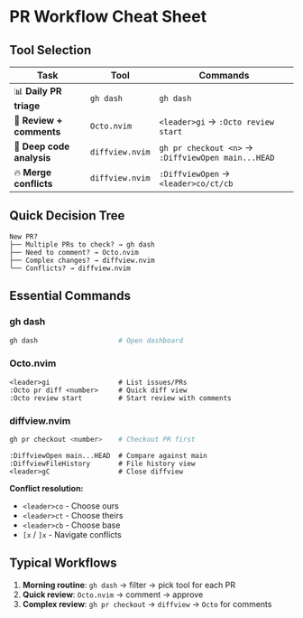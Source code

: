 # PR Workflow Cheat Sheet

## Tool Selection

| Task | Tool | Commands |
|------|------|----------|
| 📊 **Daily PR triage** | `gh dash` | `gh dash` |
| 📝 **Review + comments** | `Octo.nvim` | `<leader>gi` → `:Octo review start` |
| 🔧 **Deep code analysis** | `diffview.nvim` | `gh pr checkout <n>` → `:DiffviewOpen main...HEAD` |
| 🔥 **Merge conflicts** | `diffview.nvim` | `:DiffviewOpen` → `<leader>co/ct/cb` |

## Quick Decision Tree

```
New PR? 
├── Multiple PRs to check? → gh dash
├── Need to comment? → Octo.nvim  
├── Complex changes? → diffview.nvim
└── Conflicts? → diffview.nvim
```

## Essential Commands

### gh dash
```bash
gh dash                    # Open dashboard
```

### Octo.nvim
```vim
<leader>gi                 # List issues/PRs
:Octo pr diff <number>     # Quick diff view
:Octo review start         # Start review with comments
```

### diffview.nvim
```bash
gh pr checkout <number>    # Checkout PR first
```
```vim
:DiffviewOpen main...HEAD  # Compare against main
:DiffviewFileHistory       # File history view
<leader>gC                 # Close diffview
```

**Conflict resolution:**
- `<leader>co` - Choose ours
- `<leader>ct` - Choose theirs  
- `<leader>cb` - Choose base
- `[x` / `]x` - Navigate conflicts

## Typical Workflows

1. **Morning routine**: `gh dash` → filter → pick tool for each PR
2. **Quick review**: `Octo.nvim` → comment → approve
3. **Complex review**: `gh pr checkout` → `diffview` → `Octo` for comments